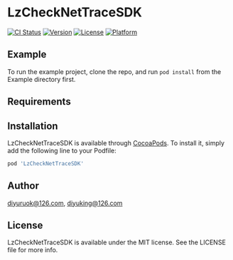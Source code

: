 # LzCheckNetTraceSDK

[![CI Status](https://img.shields.io/travis/diyuruok@126.com/LzCheckNetTraceSDK.svg?style=flat)](https://travis-ci.org/diyuruok@126.com/LzCheckNetTraceSDK)
[![Version](https://img.shields.io/cocoapods/v/LzCheckNetTraceSDK.svg?style=flat)](https://cocoapods.org/pods/LzCheckNetTraceSDK)
[![License](https://img.shields.io/cocoapods/l/LzCheckNetTraceSDK.svg?style=flat)](https://cocoapods.org/pods/LzCheckNetTraceSDK)
[![Platform](https://img.shields.io/cocoapods/p/LzCheckNetTraceSDK.svg?style=flat)](https://cocoapods.org/pods/LzCheckNetTraceSDK)

## Example

To run the example project, clone the repo, and run `pod install` from the Example directory first.

## Requirements

## Installation

LzCheckNetTraceSDK is available through [CocoaPods](https://cocoapods.org). To install
it, simply add the following line to your Podfile:

```ruby
pod 'LzCheckNetTraceSDK'
```

## Author

diyuruok@126.com, diyuking@126.com

## License

LzCheckNetTraceSDK is available under the MIT license. See the LICENSE file for more info.
